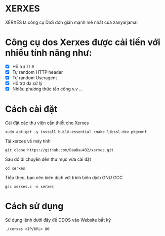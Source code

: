 # XERXES
XERXES là công cụ DoS đơn giản mạnh mẽ nhất của zanyarjamal

# Công cụ dos Xerxes được cải tiến với nhiều tính năng như:
- [x] Hỗ trợ TLS
- [x] Tự random HTTP header
- [x] Tự random Useragent
- [x] Hỗ trợ đa xử lý
- [x] Nhiều phương thức tấn công
v.v …

# Cách cài đặt
Cài đặt các thư viện cần thiết cho Xerxes
```
sudo apt-get -y install build-essential cmake libssl-dev pkgconf
```
Tải xerxes về máy tính
```
git clone https://github.com/DauDau432/xerxes.git
```
Sau đó di chuyển đến thư mục vừa cài đặt
```
cd xerxes
```
Tiếp theo, bạn nên biên dịch với trình biên dịch GNU GCC
```
gcc xerxes.c -o xerxes
```
# Cách sử dụng
Sử dụng lệnh dưới đây để DDOS vào Website bất kỳ
```
./xerxes <IP/URL> 80
```
